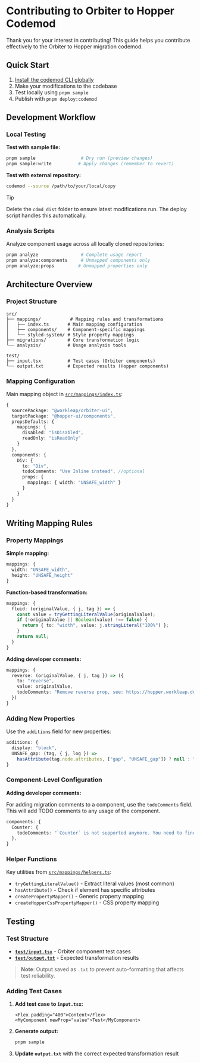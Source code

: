 # Contributing to Orbiter to Hopper Codemod

Thank you for your interest in contributing! This guide helps you contribute effectively to the Orbiter to Hopper migration codemod.

## Quick Start

1. [Install the codemod CLI globally](https://docs.codemod.com/deploying-codemods/cli#installation)
2. Make your modifications to the codebase
3. Test locally using `pnpm sample`
4. Publish with `pnpm deploy:codemod`

## Development Workflow

### Local Testing

**Test with sample file:**

```bash
pnpm sample                 # Dry run (preview changes)
pnpm sample:write          # Apply changes (remember to revert)
```

**Test with external repository:**

```bash
codemod --source /path/to/your/local/copy
```

> [!TIP]
> Delete the `cdmd_dist` folder to ensure latest modifications run. The deploy script handles this automatically.

### Analysis Scripts

Analyze component usage across all locally cloned repositories:

```bash
pnpm analyze                # Complete usage report
pnpm analyze:components     # Unmapped components only
pnpm analyze:props         # Unmapped properties only
```

## Architecture Overview

### Project Structure

```text
src/
├── mappings/           # Mapping rules and transformations
│   ├── index.ts       # Main mapping configuration
│   ├── components/    # Component-specific mappings
│   └── styled-system/ # Style property mappings
├── migrations/        # Core transformation logic
└── analysis/          # Usage analysis tools

test/
├── input.tsx          # Test cases (Orbiter components)
└── output.txt         # Expected results (Hopper components)
```

### Mapping Configuration

Main mapping object in [`src/mappings/index.ts`](/src/mappings/index.ts):

```ts
{
  sourcePackage: "@workleap/orbiter-ui",
  targetPackage: "@hopper-ui/components",
  propsDefaults: {
    mappings: {
      disabled: "isDisabled",
      readOnly: "isReadOnly"
    }
  },
  components: {
    Div: {
      to: "Div",
      todoComments: "Use Inline instead", //optional
      props: {
        mappings: { width: "UNSAFE_width" }
      }
    }
  }
}
```

## Writing Mapping Rules

### Property Mappings

**Simple mapping:**

```ts
mappings: {
  width: "UNSAFE_width",
  height: "UNSAFE_height"
}
```

**Function-based transformation:**

```ts
mappings: {
  fluid: (originalValue, { j, tag }) => {
    const value = tryGettingLiteralValue(originalValue);
    if (!originalValue || Boolean(value) !== false) {
      return { to: "width", value: j.stringLiteral("100%") };
    }
    return null;
  }
}
```

**Adding developer comments:**

```ts
mappings: {
  reverse: (originalValue, { j, tag }) => ({
    to: "reverse",
    value: originalValue,
    todoComments: "Remove reverse prop, see: https://hopper.workleap.design/components/Flex#migration-notes"
  })
}
```

### Adding New Properties

Use the `additions` field for new properties:

```ts
additions: {
  display: "block",
  UNSAFE_gap: (tag, { j, log }) => 
    hasAttribute(tag.node.attributes, ["gap", "UNSAFE_gap"]) ? null : "1.25rem"
}
```

### Component-Level Configuration

**Adding developer comments:**

For adding migration comments to a component, use the `todoComments` field. This will add TODO comments to any usage of the component.

```ts
components: {
  Counter: {
    todoComments: "`Counter` is not supported anymore. You need to find an alternative."
  },
}
```

### Helper Functions

Key utilities from [`src/mappings/helpers.ts`](/src/mappings/helpers.ts):

- `tryGettingLiteralValue()` - Extract literal values (most common)
- `hasAttribute()` - Check if element has specific attributes
- `createPropertyMapper()` - Generic property mapping
- `createHopperCssPropertyMapper()` - CSS property mapping

## Testing

### Test Structure

- **[`test/input.tsx`](/test/input.tsx)** - Orbiter component test cases
- **[`test/output.txt`](/test/output.txt)** - Expected transformation results

> **Note**: Output saved as `.txt` to prevent auto-formatting that affects test reliability.

### Adding Test Cases

1. **Add test case to `input.tsx`:**

   ```tsx
   <Flex padding="400">Content</Flex>
   <MyComponent newProp="value">Test</MyComponent>
   ```

2. **Generate output:**

   ```bash
   pnpm sample
   ```

3. **Update `output.txt`** with the correct expected transformation result
